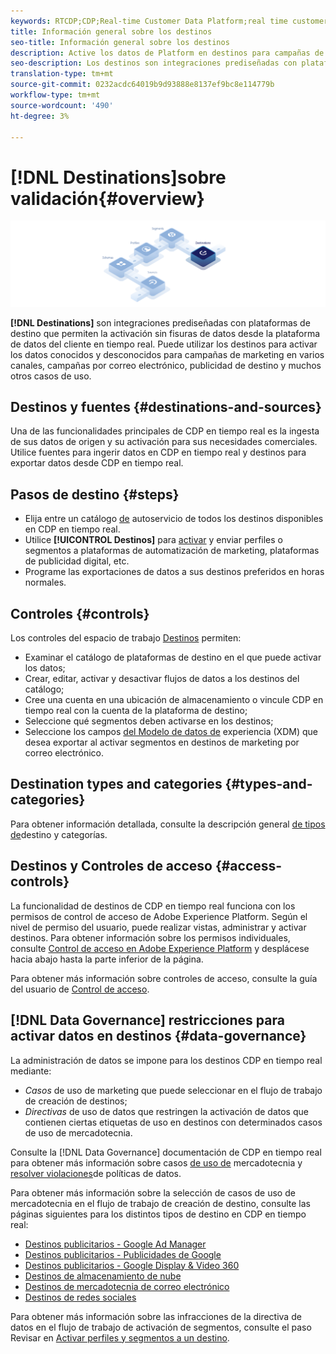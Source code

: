 ```yaml
---
keywords: RTCDP;CDP;Real-time Customer Data Platform;real time customer data platform;real time cdp;cdp;destinations;destination;rtcdp
title: Información general sobre los destinos
seo-title: Información general sobre los destinos
description: Active los datos de Platform en destinos para campañas de marketing entre canales, correos electrónicos, publicidad segmentada y mucho más.
seo-description: Los destinos son integraciones prediseñadas con plataformas de destino que permiten la activación sin fisuras de datos desde la plataforma de datos del cliente en tiempo real. Puede utilizar Destinos en la plataforma de datos del cliente en tiempo real para activar los datos conocidos y desconocidos para campañas de marketing entre canales, campañas por correo electrónico, publicidad de destino y muchos otros casos de uso.
translation-type: tm+mt
source-git-commit: 0232acdc64019b9d93888e8137ef9bc8e114779b
workflow-type: tm+mt
source-wordcount: '490'
ht-degree: 3%

---
```



# [!DNL Destinations]sobre validación{#overview}

![Pancarta de información general sobre destinos](/help/rtcdp/destinations/assets/destinations-overview-banner.png)

**[!DNL Destinations]** son integraciones prediseñadas con plataformas de destino que permiten la activación sin fisuras de datos desde la plataforma de datos del cliente en tiempo real. Puede utilizar los destinos para activar los datos conocidos y desconocidos para campañas de marketing en varios canales, campañas por correo electrónico, publicidad de destino y muchos otros casos de uso.

## Destinos y fuentes {#destinations-and-sources}

Una de las funcionalidades principales de CDP en tiempo real es la ingesta de sus datos de origen y su activación para sus necesidades comerciales. Utilice fuentes para ingerir datos en CDP en tiempo real y destinos para exportar datos desde CDP en tiempo real.

## Pasos de destino {#steps}

* Elija entre un catálogo [de](/help/rtcdp/destinations/destinations-catalog.md) autoservicio de todos los destinos disponibles en CDP en tiempo real.
* Utilice **[!UICONTROL Destinos]** para [activar](/help/rtcdp/destinations/activate-destinations.md) y enviar perfiles o segmentos a plataformas de automatización de marketing, plataformas de publicidad digital, etc.
* Programe las exportaciones de datos a sus destinos preferidos en horas normales.

## Controles {#controls}

Los controles del espacio de trabajo [Destinos](/help/rtcdp/destinations/destinations-workspace.md) permiten:

* Examinar el catálogo de plataformas de destino en el que puede activar los datos;
* Crear, editar, activar y desactivar flujos de datos a los destinos del catálogo;
* Cree una cuenta en una ubicación de almacenamiento o vincule CDP en tiempo real con la cuenta de la plataforma de destino;
* Seleccione qué segmentos deben activarse en los destinos;
* Seleccione los campos [del Modelo de datos de](../../xdm/home.md) experiencia (XDM) que desea exportar al activar segmentos en destinos de marketing por correo electrónico.

## Destination types and categories {#types-and-categories}

Para obtener información detallada, consulte la descripción general [de tipos de](/help/rtcdp/destinations/destination-types.md)destino y categorías.

## Destinos y Controles de acceso {#access-controls}

La funcionalidad de destinos de CDP en tiempo real funciona con los permisos de control de acceso de Adobe Experience Platform. Según el nivel de permiso del usuario, puede realizar vistas, administrar y activar destinos. Para obtener información sobre los permisos individuales, consulte [Control de acceso en Adobe Experience Platform](../../access-control/home.md) y desplácese hacia abajo hasta la parte inferior de la página.

Para obtener más información sobre controles de acceso, consulte la guía del usuario de [Control de acceso](../../access-control/ui/overview.md).

## [!DNL Data Governance] restricciones para activar datos en destinos {#data-governance}

La administración de datos se impone para los destinos CDP en tiempo real mediante:

* *Casos* de uso de marketing que puede seleccionar en el flujo de trabajo de creación de destinos;
* *Directivas* de uso de datos que restringen la activación de datos que contienen ciertas etiquetas de uso en destinos con determinados casos de uso de mercadotecnia.

Consulte la [!DNL Data Governance] documentación de CDP en tiempo real para obtener más información sobre casos [de uso de](/help/rtcdp/privacy/data-governance-overview.md#destinations) mercadotecnia y [resolver violaciones](/help/rtcdp/privacy/data-governance-overview.md#enforcement)de políticas de datos.

Para obtener más información sobre la selección de casos de uso de mercadotecnia en el flujo de trabajo de creación de destino, consulte las páginas siguientes para los distintos tipos de destino en CDP en tiempo real:

* [Destinos publicitarios - Google Ad Manager ](/help/rtcdp/destinations/google-ad-manager-destination.md)
* [Destinos publicitarios - Publicidades de Google](/help/rtcdp/destinations/google-ads-destination.md)
* [Destinos publicitarios - Google Display &amp; Video 360 ](/help/rtcdp/destinations/google-dv360-destination.md)
* [Destinos de almacenamiento de nube](/help/rtcdp/destinations/cloud-storage-destinations-workflow.md)
* [Destinos de mercadotecnia de correo electrónico](/help/rtcdp/destinations/email-marketing-destinations.md)
* [Destinos de redes sociales](/help/rtcdp/destinations/social-network-destinations-workflow.md)

Para obtener más información sobre las infracciones de la directiva de datos en el flujo de trabajo de activación de segmentos, consulte el paso Revisar en [Activar perfiles y segmentos a un destino](/help/rtcdp/destinations/activate-destinations.md#review).